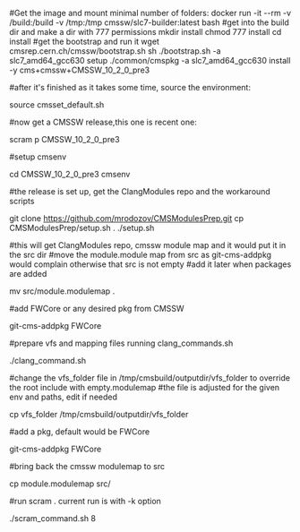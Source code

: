 #Get the image and mount minimal number of folders:
docker run -it --rm -v /build:/build -v /tmp:/tmp cmssw/slc7-builder:latest bash
#get into the build dir and make a dir with 777 permissions
mkdir install
chmod 777 install
cd install
#get the bootstrap and run it
wget cmsrep.cern.ch/cmssw/bootstrap.sh 
sh ./bootstrap.sh -a slc7_amd64_gcc630 setup
./common/cmspkg -a slc7_amd64_gcc630 install -y cms+cmssw+CMSSW_10_2_0_pre3

#after it's finished as it takes some time, source the environment:

source cmsset_default.sh

#now get a CMSSW release,this one is recent one:

scram p CMSSW_10_2_0_pre3

#setup cmsenv

cd CMSSW_10_2_0_pre3
cmsenv

#the release is set up, get the ClangModules repo and the workaround scripts

git clone https://github.com/mrodozov/CMSModulesPrep.git
cp CMSModulesPrep/setup.sh .
./setup.sh

#this will get ClangModules repo, cmssw module map and it would put it in the src dir
#move the module.module map from src as git-cms-addpkg would complain otherwise that src is not empty
#add it later when packages are added

mv src/module.modulemap .

#add FWCore or any desired pkg from CMSSW

git-cms-addpkg FWCore

#prepare vfs and mapping files running clang_commands.sh

./clang_command.sh

#change the vfs_folder file in /tmp/cmsbuild/outputdir/vfs_folder to override the root include with empty.modulemap
#the file is adjusted for the given env and paths, edit if needed 

cp vfs_folder /tmp/cmsbuild/outputdir/vfs_folder

#add a pkg, default would be FWCore

git-cms-addpkg FWCore

#bring back the cmssw modulemap to src

cp module.modulemap src/

#run scram . current run is with -k option

./scram_command.sh 8

